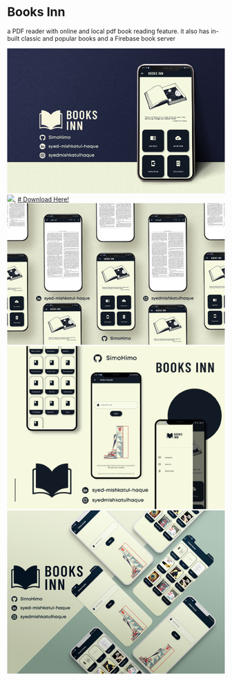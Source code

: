 
# Books Inn

a PDF reader with online and local pdf book reading feature. it also has in-built classic and popular books and a Firebase book server

![images](https://github.com/SimoHimo/Books-Inn/blob/master/github/Artboard%201.png)
[<img src="[img/myImage.png](https://github.com/SimoHimo/Books-Inn/blob/master/github/Artboard%201.png)">]([http://example.com/](https://drive.google.com/uc?export=download&id=1v6_owE5MaaKOhGfioCvIbE9Ysf1OuK2G)),
[# Download Here!](https://drive.google.com/uc?export=download&id=1v6_owE5MaaKOhGfioCvIbE9Ysf1OuK2G)
![images](https://github.com/SimoHimo/Books-Inn/blob/master/github/Artboard%203.png)
![images](https://github.com/SimoHimo/Books-Inn/blob/master/github/Artboard%204.png)
![images](https://github.com/SimoHimo/Books-Inn/blob/master/github/Artboard%202.png)
